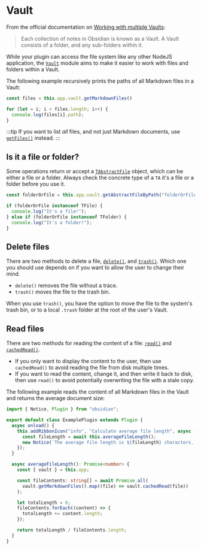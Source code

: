 # Vault

From the official documentation on [Working with multiple Vaults](https://help.obsidian.md/How+to/Working+with+multiple+vaults):

> Each collection of notes in Obsidian is known as a Vault. A Vault consists of a folder, and any sub-folders within it.

While your plugin can access the file system like any other NodeJS application, the [`Vault`](../api/classes/Vault.md) module aims to make it easier to work with files and folders within a Vault.

The following example recursively prints the paths of all Markdown files in a Vault:

```ts
const files = this.app.vault.getMarkdownFiles()

for (let = i; i < files.length; i++) {
  console.log(files[i].path);
}
```

:::tip
If you want to list _all_ files, and not just Markdown documents, use [`getFiles()`](../api/classes/Vault.md#getfiles) instead.
:::

## Is it a file or folder?

Some operations return or accept a [`TAbstractFile`](../api/classes/TAbstractFile.md) object, which can be either a file or a folder. Always check the concrete type of a `TA` it's a file or a folder before you use it.

```ts
const folderOrFile = this.app.vault.getAbstractFileByPath("folderOrFile");

if (folderOrFile instanceof TFile) {
  console.log("It's a file!");
} else if (folderOrFile instanceof TFolder) {
  console.log("It's a folder!");
}
```

## Delete files

There are two methods to delete a file, [`delete()`](../api/classes/Vault.md#delete), and [`trash()`](../api/classes/Vault.md#trash). Which one you should use depends on if you want to allow the user to change their mind.

- `delete()` removes the file without a trace.
- `trash()` moves the file to the trash bin.

When you use `trash()`, you have the option to move the file to the system's trash bin, or to a local  `.trash` folder at the root of the user's Vault.

## Read files

There are two methods for reading the content of a file: [`read()`](../api/classes/Vault.md#read) and [`cachedRead()`](../api/classes/Vault.md#cachedread).

- If you only want to display the content to the user, then use `cachedRead()` to avoid reading the file from disk multiple times.
- If you want to read the content, change it, and then write it back to disk, then use `read()` to avoid potentially overwriting the file with a stale copy.

The following example reads the content of all Markdown files in the Vault and returns the average document size:

```ts title="main.ts"
import { Notice, Plugin } from "obsidian";

export default class ExamplePlugin extends Plugin {
  async onload() {
    this.addRibbonIcon("info", "Calculate average file length", async () => {
      const fileLength = await this.averageFileLength();
      new Notice(`The average file length is ${fileLength} characters.`);
    });
  }

  async averageFileLength(): Promise<number> {
    const { vault } = this.app;

    const fileContents: string[] = await Promise.all(
      vault.getMarkdownFiles().map((file) => vault.cachedRead(file))
    );

    let totalLength = 0;
    fileContents.forEach((content) => {
      totalLength += content.length;
    });

    return totalLength / fileContents.length;
  }
}
```
